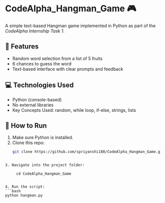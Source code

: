 # CodeAlpha_Hangman_Game 🎮

A simple text-based Hangman game implemented in Python as part of the *CodeAlpha Internship Task 1*.

## 📌 Features
- Random word selection from a list of 5 fruits
- 6 chances to guess the word
- Text-based interface with clear prompts and feedback

## 💻 Technologies Used
- Python (console-based)
- No external libraries
- Key Concepts Used: random, while loop, if-else, strings, lists
  
## 🚀 How to Run

1. Make sure Python is installed.
2. Clone this repo:
   ```bash
   git clone https://github.com/spriyanshi180/CodeAlpha_Hangman_Game.git
```

3. Navigate into the project folder:
 
     cd CodeAlpha_Hangman_Game


4. Run the script:
```bash
python hangman.py
```
